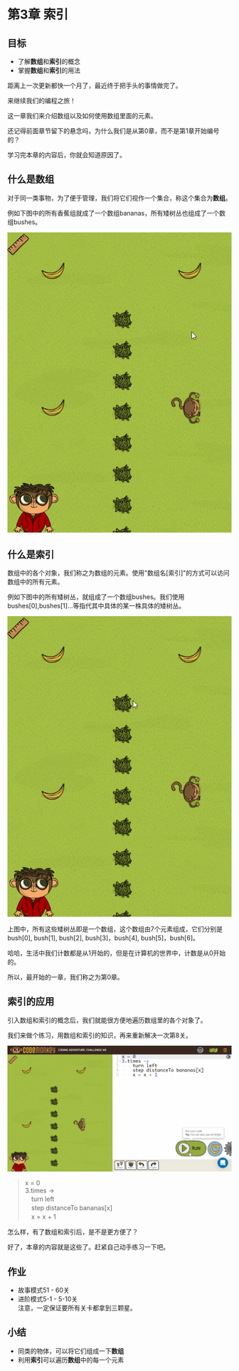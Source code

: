 # 第3章 索引
## 目标 ##
* 了解**数组**和**索引**的概念
* 掌握**数组**和**索引**的用法

距离上一次更新都快一个月了，最近终于把手头的事情做完了。<br>

来继续我们的编程之旅！<br>

这一章我们来介绍数组以及如何使用数组里面的元素。<br>

还记得前面章节留下的悬念吗，为什么我们是从第0章，而不是第1章开始编号的？<br>

学习完本章的内容后，你就会知道原因了。<br>

## 什么是数组 ##

对于同一类事物，为了便于管理，我们将它们视作一个集合，称这个集合为**数组**。<br>

例如下图中的所有香蕉组就成了一个数组bananas，所有矮树丛也组成了一个数组bushes。<br>

![bananas](https://github.com/icuic/cm/raw/master/image/5_indexing/bananas.gif "数组bananas")

## 什么是索引 ##

数组中的各个对象，我们称之为数组的元素。使用"数组名[索引]"的方式可以访问数组中的所有元素。<br>

例如下图中的所有矮树丛，就组成了一个数组bushes。我们使用bushes[0],bushes[1]...等指代其中具体的某一株具体的矮树丛。<br>

![bushes](https://github.com/icuic/cm/raw/master/image/5_indexing/bushes.gif "数组bushes")

上图中，所有这些矮树丛即是一个数组，这个数组由7个元素组成，它们分别是bush[0], bush[1], bush[2], bush[3]，bush[4], bush[5]，bush[6]。<br>

哈哈，生活中我们计数都是从1开始的，但是在计算机的世界中，计数是从0开始的。<br>

所以，最开始的一章，我们称之为第0章。<br>

## 索引的应用 ##

引入数组和索引的概念后，我们就能很方便地遍历数组里的各个对象了。<br>

我们来做个练习，用数组和索引的知识，再来重新解决一次第8关。

![solution](https://github.com/icuic/cm/raw/master/image/5_indexing/solution.gif "使用数组和索引的知识解答第8关")

> x = 0 <br>
> 3.times -> <br>
>    　turn left <br>
>    　step distanceTo bananas[x] <br>
>    　x = x + 1 <br>

怎么样，有了数组和索引后，是不是更方便了？

好了，本章的内容就是这些了。赶紧自己动手练习一下吧。

## 作业 ##
* 故事模式51 - 60关
* 进阶模式5-1 - 5-10关
<br>注意，一定保证要所有关卡都拿到三颗星。<br>

## 小结 ##
* 同类的物体，可以将它们组成一下**数组**
* 利用**索引**可以遍历**数组**中的每一个元素
